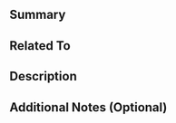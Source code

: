 ## Summary
<!--
Provide a clear, concise overview of:
- The purpose of this change
- Its business impact
- Expected outcomes
-->

## Related To
<!--
Link associated items using GitHub keywords:
- "Closes #123"
- "Fixes #456"
- "Related to #789"
-->

## Description
<!--
Include comprehensive details about:
- Technical implementation approach
- Core components modified
- Key architectural decisions
- Dependencies affected
-->

## Additional Notes (Optional)
<!--
Include any supplementary information:
- Screenshots
- Performance metrics
- Technical considerations
- Future improvements
-->
